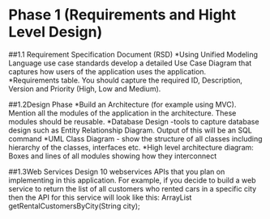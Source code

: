 # Phase 1 (Requirements and Hight Level Design) 

##1.1	Requirement Specification Document (RSD) 
*Using Unified Modeling Language use case standards develop a detailed Use Case Diagram that captures how users of the application uses the application.  
*Requirements table.  You should capture the required ID, Description, Version and Priority (High, Low and Medium).

##1.2Design Phase
*Build an Architecture (for example using MVC). Mention all the modules of the application in the architecture. These modules should be reusable.
*Database Design -tools to capture database design such as Entity Relationship Diagram. Output of this will be an SQL command
*UML Class Diagram - show the structure of all classes including hierarchy of the classes, interfaces etc.
*High level architecture diagram: Boxes and lines of all modules showing how they interconnect

##1.3Web Services Design
10 webservices APIs that you plan on implementing in this application.  For example, if you decide to build a web service to return the list of all customers who rented cars in a specific city then the API for this service will look like this:
	ArrayList<String> getRentalCustomersByCity(String city);
